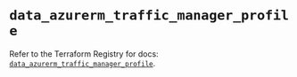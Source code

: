 # `data_azurerm_traffic_manager_profile`

Refer to the Terraform Registry for docs: [`data_azurerm_traffic_manager_profile`](https://registry.terraform.io/providers/hashicorp/azurerm/4.45.1/docs/data-sources/traffic_manager_profile).
